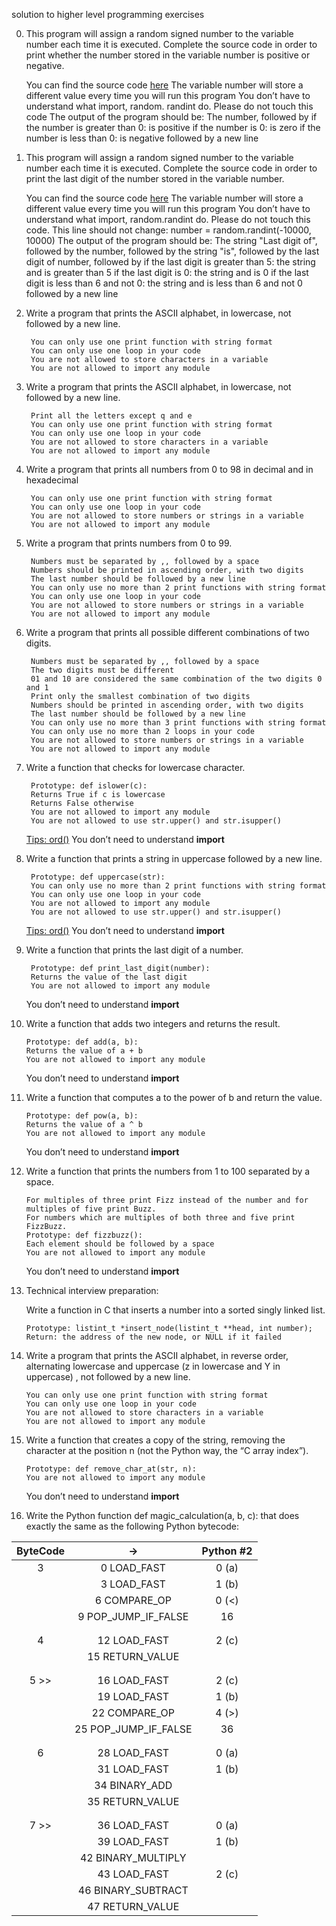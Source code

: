 solution to higher level programming exercises

0. This program will assign a random signed number to the variable number each time it is executed. Complete the source code in order to print whether the number stored in the variable number is positive or negative.

    You can find the source code [here](https://github.com/holbertonschool/0x01.py/blob/master/0-positive_or_negative_py)
    The variable number will store a different value every time you will run this program
    You don’t have to understand what import, random. randint do. Please do not touch this code
    The output of the program should be:
        The number, followed by
            if the number is greater than 0: is positive
            if the number is 0: is zero
            if the number is less than 0: is negative
        followed by a new line

1. This program will assign a random signed number to the variable number each time it is executed. Complete the source code in order to print the last digit of the number stored in the variable number.

    You can find the source code [here](https://github.com/holbertonschool/0x01.py/blob/master/1-last_digit_py)
    The variable number will store a different value every time you will run this program
    You don’t have to understand what import, random.randint do. Please do not touch this code. This line should not change: number = random.randint(-10000, 10000)
    The output of the program should be:
        The string "Last digit of", followed by
        the number, followed by
        the string "is", followed by the last digit of number, followed by
            if the last digit is greater than 5: the string and is greater than 5
            if the last digit is 0: the string and is 0
            if the last digit is less than 6 and not 0: the string and is less than 6 and not 0
        followed by a new line

2. Write a program that prints the ASCII alphabet, in lowercase, not followed by a new line.

        You can only use one print function with string format
        You can only use one loop in your code
        You are not allowed to store characters in a variable
        You are not allowed to import any module

3. Write a program that prints the ASCII alphabet, in lowercase, not followed by a new line.

        Print all the letters except q and e
        You can only use one print function with string format
        You can only use one loop in your code
        You are not allowed to store characters in a variable
        You are not allowed to import any module

4. Write a program that prints all numbers from 0 to 98 in decimal and in hexadecimal 

        You can only use one print function with string format
        You can only use one loop in your code
        You are not allowed to store numbers or strings in a variable
        You are not allowed to import any module

5. Write a program that prints numbers from 0 to 99.

        Numbers must be separated by ,, followed by a space
        Numbers should be printed in ascending order, with two digits
        The last number should be followed by a new line
        You can only use no more than 2 print functions with string format
        You can only use one loop in your code
        You are not allowed to store numbers or strings in a variable
        You are not allowed to import any module

6. Write a program that prints all possible different combinations of two digits.

        Numbers must be separated by ,, followed by a space
        The two digits must be different
        01 and 10 are considered the same combination of the two digits 0 and 1
        Print only the smallest combination of two digits
        Numbers should be printed in ascending order, with two digits
        The last number should be followed by a new line
        You can only use no more than 3 print functions with string format
        You can only use no more than 2 loops in your code
        You are not allowed to store numbers or strings in a variable
        You are not allowed to import any module

7. Write a function that checks for lowercase character.

        Prototype: def islower(c):
        Returns True if c is lowercase
        Returns False otherwise
        You are not allowed to import any module
        You are not allowed to use str.upper() and str.isupper()
    [Tips: ord()](https://docs.python.org/3.4/library/functions.html?highlight=ord#ord)
    You don’t need to understand __import__

8. Write a function that prints a string in uppercase followed by a new line.

        Prototype: def uppercase(str):
        You can only use no more than 2 print functions with string format
        You can only use one loop in your code
        You are not allowed to import any module
        You are not allowed to use str.upper() and str.isupper()
    [Tips: ord()](https://docs.python.org/3.4/library/functions.html?highlight=ord#ord)
    You don’t need to understand __import__

9. Write a function that prints the last digit of a number.

        Prototype: def print_last_digit(number):
        Returns the value of the last digit
        You are not allowed to import any module
    You don’t need to understand __import__

10. Write a function that adds two integers and returns the result.

        Prototype: def add(a, b):
        Returns the value of a + b
        You are not allowed to import any module
    You don’t need to understand __import__

11. Write a function that computes a to the power of b and return the value.

        Prototype: def pow(a, b):
        Returns the value of a ^ b
        You are not allowed to import any module
    You don’t need to understand __import__

12. Write a function that prints the numbers from 1 to 100 separated by a space.

        For multiples of three print Fizz instead of the number and for multiples of five print Buzz.
        For numbers which are multiples of both three and five print FizzBuzz.
        Prototype: def fizzbuzz():
        Each element should be followed by a space
        You are not allowed to import any module
    You don’t need to understand __import__

13. Technical interview preparation:

    Write a function in C that inserts a number into a sorted singly linked list.

        Prototype: listint_t *insert_node(listint_t **head, int number);
        Return: the address of the new node, or NULL if it failed

14. Write a program that prints the ASCII alphabet, in reverse order, alternating lowercase and uppercase (z in lowercase and Y in uppercase) , not followed by a new line.

        You can only use one print function with string format
        You can only use one loop in your code
        You are not allowed to store characters in a variable
        You are not allowed to import any module

15. Write a function that creates a copy of the string, removing the character at the position n (not the Python way, the “C array index”).

        Prototype: def remove_char_at(str, n):
        You are not allowed to import any module
    You don’t need to understand __import__

16. Write the Python function def magic_calculation(a, b, c): that does exactly the same as the following Python bytecode:

| ByteCode | ->                     | Python #2 |
| :------: | :--------------------: | :-------: |
| 3        | 0 LOAD_FAST            | 0 (a)     |
|          | 3 LOAD_FAST            | 1 (b)     |
|          | 6 COMPARE_OP           | 0 (<)     |
|          | 9 POP_JUMP_IF_FALSE    | 16        |
|          |                        |           |
|          |                        |           |
| 4        | 12 LOAD_FAST           | 2 (c)     |
|          | 15 RETURN_VALUE        |           |
|          |                        |           |
|          |                        |           |
| 5     >> | 16 LOAD_FAST           | 2 (c)     |
|          | 19 LOAD_FAST           | 1 (b)     |
|          | 22 COMPARE_OP          | 4 (>)     |
|          | 25 POP_JUMP_IF_FALSE   | 36        |
|          |                        |           |
|          |                        |           |
| 6        | 28 LOAD_FAST           | 0 (a)     |
|          | 31 LOAD_FAST           | 1 (b)     |
|          | 34 BINARY_ADD          |           |
|          | 35 RETURN_VALUE        |           |
|          |                        |           |
|          |                        |           |
| 7     >> | 36 LOAD_FAST           | 0 (a)     |
|          | 39 LOAD_FAST           | 1 (b)     |
|          | 42 BINARY_MULTIPLY     |           |
|          | 43 LOAD_FAST           | 2 (c)     |
|          | 46 BINARY_SUBTRACT     |           |
|          | 47 RETURN_VALUE        |           |
